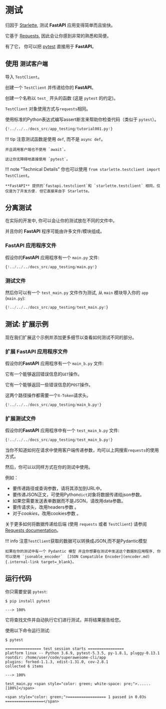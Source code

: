# 测试

归因于 <a href="https://www.starlette.io/testclient/" class="external-link" target="_blank">Starlette</a>, 测试 **FastAPI** 应用变得简单而且愉快。

它基于 <a href="http://docs.python-requests.org" class="external-link" target="_blank">Requests</a>, 因此会让你感到非常的熟悉和简便。

有了它， 你可以把 <a href="https://docs.pytest.org/" class="external-link" target="_blank">pytest</a> 直接用于 **FastAPI**。

## 使用 `测试客户端`

导入 `TestClient`。

创建一个 `TestClient` 并传递给你的 **FastAPI**。

创建一个名称以 `test_` 开头的函数 (这是 `pytest` 的约定)。

`TestClient` 对象使用方式与`requests`相同。

使用标准的Python表达式编写assert断言来帮助你检查代码（类似于 `pytest`）。

```Python hl_lines="2  12  15 16 17 18"
{!../../../docs_src/app_testing/tutorial001.py!}
```

!!! tip
    注意测试函数是使用 `def`, 而不是 `async def`。

    并且调用客户端也不使用 `await`。

    这让你无障碍地直接使用 `pytest`。

!!! note "Technical Details"
    你也可以使用 `from starlette.testclient import TestClient`。

    **FastAPI** 提供的`fastapi.testclient`和 `starlette.testclient` 相同，仅仅是为了开发方便. 但它直接来自于 Starlette。

## 分离测试

在实际的开发中, 你可以会让你的测试放在不同的文件中。

并且你的 **FastAPI** 程序可能由许多文件/模块组成。

### **FastAPI** 应用程序文件

假设你的**FastAPI** 应用程序有一个 `main.py` 文件:

```Python
{!../../../docs_src/app_testing/main.py!}
```

### 测试文件

然后你可以有一个 `test_main.py` 文件作为测试, 从 `main` 模块导入你的 `app`  (`main.py`):

```Python
{!../../../docs_src/app_testing/test_main.py!}
```

## 测试: 扩展示例

现在我们扩展这个示例并添加更多细节以查看如何测试不同的部分。

### 扩展 **FastAPI** 应用程序文件

假设你的**FastAPI** 应用程序有一个 `main_b.py` 文件:

它有一个能够返回错误信息的`GET`操作。

它有一个能够返回一些错误信息的`POST`操作。

这两个路径操作都需要一个`X-Token`请求头。

```Python
{!../../../docs_src/app_testing/main_b.py!}
```

### 扩展测试文件

假设你的**FastAPI** 应用程序中有一个 `test_main_b.py` 文件:

```Python
{!../../../docs_src/app_testing/test_main_b.py!}
```

当你不知道如何在请求中使用客户端传递参数，均可以上网搜索`requests`的使用方式。

然后，你可以以同样方式在你的测试中使用。

例如：

* 要传递路径或查询参数，请将其添加到URL中。
* 要传递JSON正文，可使用Python`dict`对象将数据传递给json参数。
* 如果您需要发送表单数据而不是JSON，请改用data参数。
* 要传请求头，改用headers参数 。
* 对于*cookies*，改用cookies参数 。

关于更多如何将数据传递给后端 (使用 `requests` 或者 `TestClient`) 请参阅 <a href="http://docs.python-requests.org" class="external-link" target="_blank">Requests documentation</a>。

!!! info
    注意`TestClient`获取的数据可以转换成JSON,而不是Pydantic模型

    如果在你的测试中有一个 Pydantic 模型 并且你想要在测试中发送这个数据到应用程序, 你可以使用 `jsonable_encoder`  [JSON Compatible Encoder](encoder.md){.internal-link target=_blank}。

## 运行代码

你只需要安装 `pytest`:

<div class="termy">

```console
$ pip install pytest

---> 100%
```

</div>

它将查找文件并自动执行它们进行测试，并将结果报告给您。

使用以下命令运行测试:

<div class="termy">

```console
$ pytest

================ test session starts ================
platform linux -- Python 3.6.9, pytest-5.3.5, py-1.8.1, pluggy-0.13.1
rootdir: /home/user/code/superawesome-cli/app
plugins: forked-1.1.3, xdist-1.31.0, cov-2.8.1
collected 6 items

---> 100%

test_main.py <span style="color: green; white-space: pre;">......                            [100%]</span>

<span style="color: green;">================= 1 passed in 0.03s =================</span>
```

</div>
